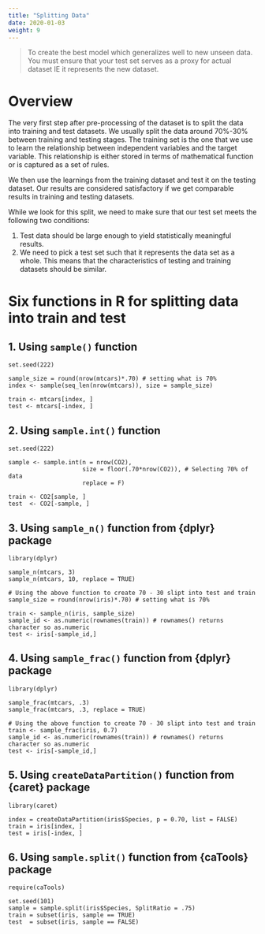```yaml
---
title: "Splitting Data"
date: 2020-01-03
weight: 9
---
```



> To create the best model which generalizes well to new unseen data. You must ensure that your test set serves as a proxy for actual dataset IE it represents the new dataset.

# Overview

The very first step after pre-processing of the dataset is to split the data into training and test datasets. We usually split the data around 70%-30% between training and testing stages. The training set is the one that we use to learn the relationship between independent variables and the target variable. This relationship is either stored in terms of mathematical function or is captured as a set of rules.

We then use the learnings from the training dataset and test it on the testing dataset. Our results are considered satisfactory if we get comparable results in training and testing datasets.

While we look for this split, we need to make sure that our test set meets the following two conditions:

1. Test data should be large enough to yield statistically meaningful results.
2. We need to pick a test set such that it represents the data set as a whole. This means that the characteristics of testing and training datasets should be similar.

# Six functions in R for splitting data into train and test

## 1. Using `sample()` function
```
set.seed(222)

sample_size = round(nrow(mtcars)*.70) # setting what is 70%
index <- sample(seq_len(nrow(mtcars)), size = sample_size)

train <- mtcars[index, ]
test <- mtcars[-index, ]
```


## 2. Using `sample.int()` function
```
set.seed(222)

sample <- sample.int(n = nrow(CO2),
                     size = floor(.70*nrow(CO2)), # Selecting 70% of data
                     replace = F)

train <- CO2[sample, ]
test  <- CO2[-sample, ]
```


## 3. Using `sample_n()` function from {dplyr} package
```
library(dplyr)

sample_n(mtcars, 3)
sample_n(mtcars, 10, replace = TRUE)

# Using the above function to create 70 - 30 slipt into test and train
sample_size = round(nrow(iris)*.70) # setting what is 70%

train <- sample_n(iris, sample_size)
sample_id <- as.numeric(rownames(train)) # rownames() returns character so as.numeric
test <- iris[-sample_id,]
```


## 4. Using `sample_frac()` function from {dplyr} package
```
library(dplyr)

sample_frac(mtcars, .3)
sample_frac(mtcars, .3, replace = TRUE)

# Using the above function to create 70 - 30 slipt into test and train
train <- sample_frac(iris, 0.7)
sample_id <- as.numeric(rownames(train)) # rownames() returns character so as.numeric
test <- iris[-sample_id,]
```

## 5. Using `createDataPartition()` function from {caret} package
```
library(caret)

index = createDataPartition(iris$Species, p = 0.70, list = FALSE)
train = iris[index, ]
test = iris[-index, ]
```

## 6. Using `sample.split()` function from {caTools} package
```
require(caTools)

set.seed(101)
sample = sample.split(iris$Species, SplitRatio = .75)
train = subset(iris, sample == TRUE)
test  = subset(iris, sample == FALSE)
```
